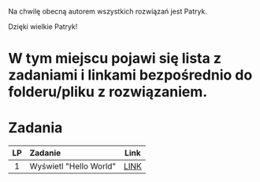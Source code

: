 Na chwilę obecną autorem wszystkich rozwiązań jest Patryk.

Dzięki wielkie Patryk!

# W tym miejscu pojawi się lista z zadaniami i linkami bezpośrednio do folderu/pliku z rozwiązaniem.


# Zadania

| LP  | Zadanie                |               Link                |
| :-: | :--------------------- | :-------------------------------: |
|  1  | Wyświetl "Hello World" | [LINK](Zestaw_zadań_nr_1/zad1.cs) |

